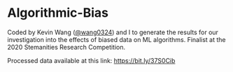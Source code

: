 # Algorithmic-Bias
Coded by Kevin Wang ([@wang0324](https://github.com/wang0324)) and I to generate the results for our investigation into the effects of biased data on ML algorithms. Finalist at the 2020 Stemanities Research Competition.

Processed data available at this link: https://bit.ly/37S0Cib
